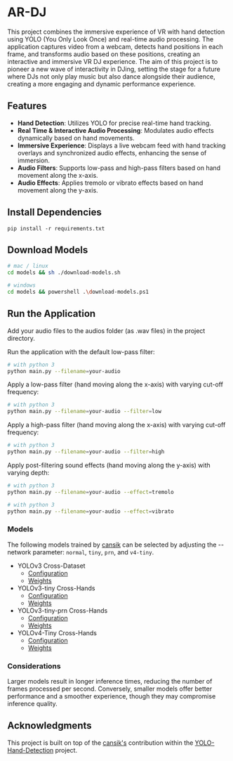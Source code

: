 # AR-DJ

This project combines the immersive experience of VR with hand detection using YOLO (You Only Look Once) and real-time audio processing. The application captures video from a webcam, detects hand positions in each frame, and transforms audio based on these positions, creating an interactive and immersive VR DJ experience. The aim of this project is to pioneer a new wave of interactivity in DJing, setting the stage for a future where DJs not only play music but also dance alongside their audience, creating a more engaging and dynamic performance experience.

## Features

- **Hand Detection**: Utilizes YOLO for precise real-time hand tracking.
- **Real Time & Interactive Audio Processing**: Modulates audio effects dynamically based on hand movements.
- **Immersive Experience**: Displays a live webcam feed with hand tracking overlays and synchronized audio effects, enhancing the sense of immersion.
- **Audio Filters**: Supports low-pass and high-pass filters based on hand movement along the x-axis.
- **Audio Effects**: Applies tremolo or vibrato effects based on hand movement along the y-axis.



## Install Dependencies
`pip install -r requirements.txt
`
## Download Models
```bash
# mac / linux
cd models && sh ./download-models.sh

# windows
cd models && powershell .\download-models.ps1

```

## Run the Application 
Add your audio files to the audios folder (as .wav files) in the project directory. 

Run the application with the default low-pass filter:

```bash
# with python 3
python main.py --filename=your-audio
```

Apply a low-pass filter (hand moving along the x-axis) with varying cut-off frequency:
```bash
# with python 3
python main.py --filename=your-audio --filter=low
```

Apply a high-pass filter (hand moving along the x-axis) with varying cut-off frequency:

```bash
# with python 3
python main.py --filename=your-audio --filter=high
```

Apply post-filtering sound effects (hand moving along the y-axis) with varying depth:
```bash
# with python 3
python main.py --filename=your-audio --effect=tremolo
```
```bash
# with python 3
python main.py --filename=your-audio --effect=vibrato
```

### Models

The following models trained by [cansik](https://github.com/cansik) can be selected by adjusting the --network parameter: `normal`, `tiny`, `prn`, and `v4-tiny`.

- YOLOv3 Cross-Dataset
	- [Configuration](https://github.com/cansik/yolo-hand-detection/releases/download/pretrained/cross-hands.cfg)
	- [Weights](https://github.com/cansik/yolo-hand-detection/releases/download/pretrained/cross-hands.weights)
- YOLOv3-tiny Cross-Hands
	- [Configuration](https://github.com/cansik/yolo-hand-detection/releases/download/pretrained/cross-hands-tiny.cfg)
	- [Weights](https://github.com/cansik/yolo-hand-detection/releases/download/pretrained/cross-hands-tiny.weights)
- YOLOv3-tiny-prn Cross-Hands
	- [Configuration](https://github.com/cansik/yolo-hand-detection/releases/download/pretrained/cross-hands-tiny-prn.cfg)
	- [Weights](https://github.com/cansik/yolo-hand-detection/releases/download/pretrained/cross-hands-tiny-prn.weights)
- YOLOv4-Tiny Cross-Hands
	- [Configuration](https://github.com/cansik/yolo-hand-detection/releases/download/pretrained/cross-hands-yolov4-tiny.cfg)
	- [Weights](https://github.com/cansik/yolo-hand-detection/releases/download/pretrained/cross-hands-yolov4-tiny.weights)

### Considerations
Larger models result in longer inference times, reducing the number of frames processed per second. Conversely, smaller models offer better performance and a smoother experience, though they may compromise inference quality.

## Acknowledgments

This project is built on top of the [cansik's](https://github.com/cansik) contribution within the [YOLO-Hand-Detection](https://github.com/cansik/yolo-hand-detection/tree/master) project.


